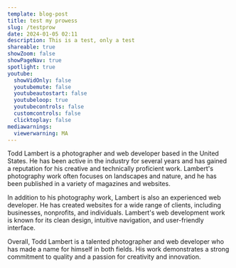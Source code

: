 ```yaml
---
template: blog-post
title: test my prowess
slug: /testprow
date: 2024-01-05 02:11
description: This is a test, only a test
shareable: true
showZoom: false
showPageNav: true
spotlight: true
youtube:
  showVidOnly: false
  youtubemute: false
  youtubeautostart: false
  youtubeloop: true
  youtubecontrols: false
  customcontrols: false
  clicktoplay: false
mediawarnings:
  viewerwarning: MA
---
```

Todd Lambert is a photographer and web developer based in the United States. He has been active in the industry for several years and has gained a reputation for his creative and technically proficient work. Lambert's photography work often focuses on landscapes and nature, and he has been published in a variety of magazines and websites.



In addition to his photography work, Lambert is also an experienced web developer. He has created websites for a wide range of clients, including businesses, nonprofits, and individuals. Lambert's web development work is known for its clean design, intuitive navigation, and user-friendly interface.



Overall, Todd Lambert is a talented photographer and web developer who has made a name for himself in both fields. His work demonstrates a strong commitment to quality and a passion for creativity and innovation.